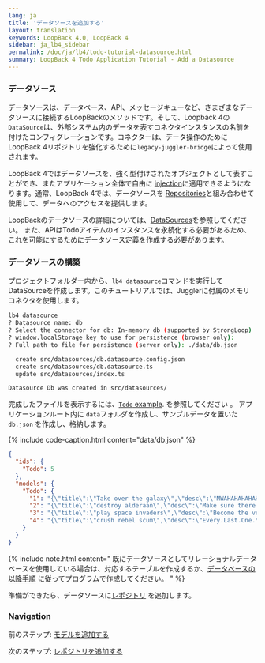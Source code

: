 ```yaml
---
lang: ja
title: 'データソースを追加する'
layout: translation
keywords: LoopBack 4.0, LoopBack 4
sidebar: ja_lb4_sidebar
permalink: /doc/ja/lb4/todo-tutorial-datasource.html
summary: LoopBack 4 Todo Application Tutorial - Add a Datasource
---
```


### データソース

データソースは、データベース、API、メッセージキューなど、さまざまなデータソースに接続するLoopBackのメソッドです。そして、Loopback 4の`DataSource`は、外部システム内のデータを表すコネクタインスタンスの名前を付けたコンフィグレーションです。コネクターは、データ操作のためにLoopBack 4リポジトリを強化するために`legacy-juggler-bridge`によって使用されます。

LoopBack 4ではデータソースを、強く型付けされたオブジェクトとして表すことができ、またアプリケーション全体で自由に [injection](../../Dependency-injection.md)に適用できるようになります。通常、LoopBack 4では、データソースを [Repositories](../../Repositories.md)と組み合わせて使用​​して、データへのアクセスを提供します。

LoopBackのデータソースの詳細については、[DataSources](../../DataSources.md)を参照してください。
また、APIはTodoアイテムのインスタンスを永続化する必要があるため、これを可能にするためにデータソース定義を作成する必要があります。

### データソースの構築

プロジェクトフォルダー内から、`lb4 datasource`コマンドを実行してDataSourceを作成します。このチュートリアルでは、Jugglerに付属のメモリコネクタを使用します。

```sh
lb4 datasource
? Datasource name: db
? Select the connector for db: In-memory db (supported by StrongLoop)
? window.localStorage key to use for persistence (browser only):
? Full path to file for persistence (server only): ./data/db.json

  create src/datasources/db.datasource.config.json
  create src/datasources/db.datasource.ts
  update src/datasources/index.ts

Datasource Db was created in src/datasources/
```

完成したファイルを表示するには、[`Todo` example](https://github.com/strongloop/loopback-next/tree/master/examples/todo/src/datasources).
を参照してください 。
アプリケーションルート内に `data`フォルダを作成し、サンプルデータを置いた`db.json` を作成し、格納します。

{% include code-caption.html content="data/db.json" %}

```json
{
  "ids": {
    "Todo": 5
  },
  "models": {
    "Todo": {
      "1": "{\"title\":\"Take over the galaxy\",\"desc\":\"MWAHAHAHAHAHAHAHAHAHAHAHAHAMWAHAHAHAHAHAHAHAHAHAHAHAHA\",\"id\":1}",
      "2": "{\"title\":\"destroy alderaan\",\"desc\":\"Make sure there are no survivors left!\",\"id\":2}",
      "3": "{\"title\":\"play space invaders\",\"desc\":\"Become the very best!\",\"id\":3}",
      "4": "{\"title\":\"crush rebel scum\",\"desc\":\"Every.Last.One.\",\"id\":4}"
    }
  }
}
```

{% include note.html content=" 既にデータソースとしてリレーショナルデータベースを使用している場合は、対応するテーブルを作成するか、[データベースの以降手順](https://loopback.io/doc/en/lb4/Database-migrations.html) に従ってプログラムで作成してください。
" %}

準備ができたら、データソースに[レポジトリ](todo-tutorial-repository.md) を追加します。

### Navigation

前のステップ: [モデルを追加する](todo-tutorial-model.md)

次のステップ: [レポジトリを追加する](todo-tutorial-repository.md)
